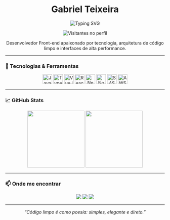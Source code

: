 <h1 align="center">Gabriel Teixeira</h1>

<p align="center">
  <img src="https://readme-typing-svg.herokuapp.com?font=Fira+Code&weight=500&pause=1000&color=6C63FF&center=true&vCenter=true&width=435&lines=Front-end+Developer;Vue.js+%7C+React+%7C+TypeScript+Lover;Clean+Code+%E2%9C%94%EF%B8%8F+Scalable+Architecture+%F0%9F%94%A1+UI%2FUX" alt="Typing SVG" />
</p>

<p align="center">
  <img src="https://visitor-badge.laobi.icu/badge?page_id=gabrieltsousa" alt="Visitantes no perfil" />
</p>

<p align="center">
  Desenvolvedor Front-end apaixonado por tecnologia, arquitetura de código limpo e interfaces de alta performance.
</p>

---

### 🚀 Tecnologias & Ferramentas

<p align="center">
  <img src="https://cdn.jsdelivr.net/gh/devicons/devicon/icons/javascript/javascript-original.svg" height="30" alt="JavaScript" />
  <img src="https://cdn.jsdelivr.net/gh/devicons/devicon/icons/typescript/typescript-original.svg" height="30" alt="TypeScript" />
  <img src="https://cdn.jsdelivr.net/gh/devicons/devicon/icons/vuejs/vuejs-original.svg" height="30" alt="Vue.js" />
  <img src="https://cdn.jsdelivr.net/gh/devicons/devicon/icons/react/react-original.svg" height="30" alt="React" />
  <img src="https://cdn.jsdelivr.net/gh/devicons/devicon/icons/nextjs/nextjs-original.svg" height="30" alt="Next.js" />
  <img src="https://cdn.jsdelivr.net/gh/devicons/devicon/icons/nodejs/nodejs-original.svg" height="30" alt="Node.js" />
  <img src="https://cdn.jsdelivr.net/gh/devicons/devicon/icons/sass/sass-original.svg" height="30" alt="SASS" />
  <img src="https://cdn.jsdelivr.net/gh/devicons/devicon/icons/astrojs/astrojs-original.svg" height="30" alt="AWS" />
</p>

---

### 📈 GitHub Stats

<p align="center">
  <img src="https://github-readme-stats.vercel.app/api?username=gabrieltsousa&show_icons=true&theme=radical" height="180" />
  <img src="https://github-readme-stats.vercel.app/api/top-langs/?username=gabrieltsousa&layout=compact&theme=radical" height="180"/>
</p>

---

### 📫 Onde me encontrar

<p align="center">
  <a href="mailto:seuemail@email.com"><img src="https://img.shields.io/badge/-Email-%23333?style=for-the-badge&logo=gmail&logoColor=white"/></a>
  <a href="https://www.linkedin.com/in/seu-linkedin" target="_blank"><img src="https://img.shields.io/badge/-LinkedIn-0077B5?style=for-the-badge&logo=linkedin&logoColor=white"/></a>
  <a href="https://seuportfolio.com" target="_blank"><img src="https://img.shields.io/badge/-Portfólio-0A0A0A?style=for-the-badge&logo=vercel&logoColor=white"/></a>
</p>

---

<p align="center"><i>“Código limpo é como poesia: simples, elegante e direto.”</i></p>
